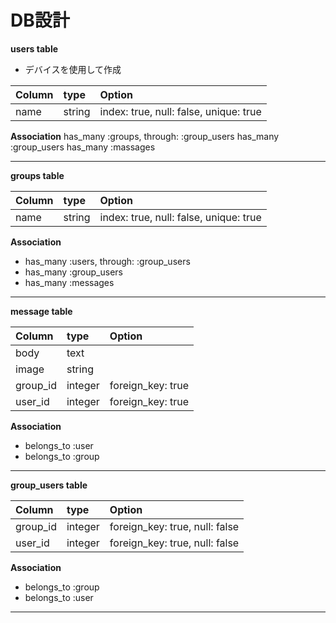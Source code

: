 # DB設計
 
 **users table**
 * デバイスを使用して作成
 
 | Column | type   | Option |
 |:--|:--|:---|
 | name   | string | index: true, null: false, unique: true |
 
  **Association**
  has_many :groups, through: :group_users
  has_many :group_users
  has_many :massages
 ***
 
 **groups table**
 
 | Column | type | Option |
 |:--|:--|:--|
 | name | string | index: true, null: false, unique: true |
 
 **Association**
 * has_many :users, through: :group_users
 * has_many :group_users
 * has_many :messages
 ***
 
 **message table**
 
 | Column   | type    | Option |
 |:--|:--|:--|
 | body     | text    |  |
 | image    | string  |  |
 | group_id | integer | foreign_key: true |null: false |
 | user_id  | integer | foreign_key: true |null: false |
 
 **Association**
 * belongs_to :user
 * belongs_to :group
 ***
 
 **group_users table**
 
 | Column    | type    | Option |
 |:--|:--|:--|
 | group_id  | integer | foreign_key: true, null: false |
 | user_id   | integer | foreign_key: true, null: false |
 
 **Association**
 * belongs_to :group
 * belongs_to :user
 ***
 